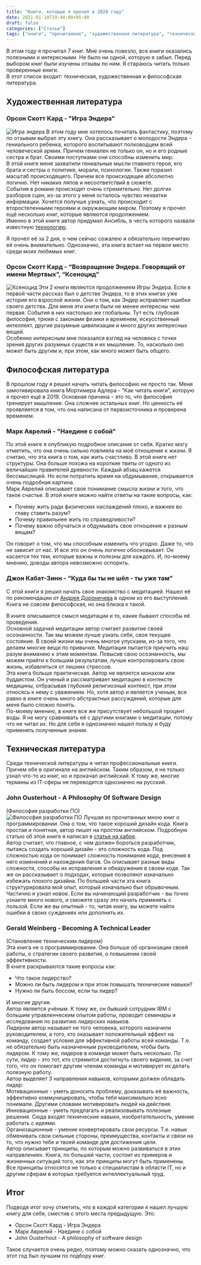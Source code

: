 ```yaml
---
title: "Книги, которые я прочел в 2020 году"
date: 2021-01-10T19:44:00+05:00
draft: false
categories: ["Статьи"]
tags: ["книги", "прочитанное", "художественная литература", "техническая литература", "филосовская литература"]
---
```

В этом году я прочитал 7 книг. Мне очень повезло, все книги оказались полезными и интересными. Не было ни одной, которую я забыл. Перед выбором книг были изучены отзывы по ним. Я стараюсь читать только проверенные книги.  
В этот список входит: техническая, художественная и философская литература.
 <!--more-->

## Художественная литература

### Орсон Скотт Кард - "Игра Эндера"
![Игра эндера](endersgame.jpg "Игра эндера")
В этом году мне хотелось почитать фантастику, поэтому по отзывам выбрал эту книгу. Она рассказывает о молодости Эндера - гениального ребенка, которого воспитывают полководцем всей человеческой армии. Причем гениален не только он, но и его родные сестра и брат. Своими поступками они способны изменить мир.  
В этой книге меня захватили гениальные мысли главного героя, его брата и сестры о политике, морали, психологии. Также поразил масштаб происходящего. Причем все происходящее абсолютно логично. Нет никаких ляпов и несоответствий в сюжете.  
События в романе происходят очень стремительно. Нет долгих разборов сцен, из-за этого у меня осталось чувство нехватки информации. Хочется получше узнать, что происходит с второстепенными героями и окружающим миром. Поэтому я прочел ещё несколько книг, которые являются продолжением.  
Именно в этой книге автор придумал Ансибль, в честь которого назвали известную [технологию](https://ru.wikipedia.org/wiki/Ansible).  

Я прочел её за 2 дня, о чем сейчас сожалею и обязательно перечитаю её очень внимательно. Однозначно, эта книга встает на первое место среди моих любимых книг.

### Орсон Скотт Кард - “Возвращение Эндера. Говорящий от имени Мертвых”, “Ксеноцид”
![Ксеноцид](ksenocid.jpg "Ксеноцид")
Эти 2 книги являются продолжением Игры Эндера. Если в первой части рассказ был о детстве Эндера, то в этих книгах уже история его взрослой жизни. Они о том, как Эндер исправляет ошибки своего детства.
Для меня эти книги были не менее интересны чем первая. События в них настолько же глобальны. Тут есть глубокая философия, трюки с законами физики и временем, искусственный интеллект, другие разумные цивилизации и много других интересных вещей.  
Особенно интересным мне показался взгляд на человека с точки зрения других разумных существ и их мышление. То, насколько оно может быть другим и, при этом, как много может быть общего.

## Философская литература
В прошлом году я решил начать читать философию не просто так. Меня замотивировала книга Мортимера Адлера - “Как читать книги”, которую я прочел ещё в 2019. Основная причина - это то, что философия тренирует мышление. Она сложнее остальных книг. Но ценность её проявляется в том, что она написана от первоисточника и проверена временем.

### Марк Аврелий - "Наедине с собой"
По этой книге я опубликую подробное описание от себя. Кратко могу отметить, что она очень сильно повлияла на моё отношение к жизни. Я считаю, что эта книга о том, как жить счастливо.
В этой книге нет структуры. Она больше похожа на короткие твиты от одного из величайших правителей древности. Каждый абзац кажется бессмыслицей. Но если потратить время на обдумывание, открывается очень подробная картина.  
Марк Аврелий описывает свое понимание смысла жизни и того, что такое счастье. В этой книге можно найти ответы на такие вопросы, как:  
- Почему жить ради физических наслаждений плохо, и важнее во главу ставить разум?
- Почему правильнее жить по справедливости?
- Почему важно обучаться и обдумывать свое отношение к разным вещам?

Он говорит о том, что мы способным изменить что угодно. Даже то, что не зависит от нас. И все это он очень логично обосновывает. Он касается тех тем, которые важны и полезны для каждого. И, по-моему мнению, доводы автора невозможно оспорить.

### Джон Кабат-Зинн - “Куда бы ты не шёл - ты уже там”
С этой книги я решил начать свое знакомство с медитацией. Нашел её по рекомендации от [Андрея Дороничева](https://www.instagram.com/dobry/) в одном из его выступлений. Книга не совсем философская, но она близка к такой.  

В книге описывается смысл медитации и то, какие бывают способы её проведения.  
Основной задачей медитации автор считает развитие своей осознанности. Так мы можем лучше узнать себя, свое текущее состояние. В своей жизни мы очень многое упускаем, из-за того, что делаем многие вещи по привычке. Медитация пытается приучить наш разум вниманию к этим моментам. Повысив свою осознанность, мы можем прийти к большим результатам, лучше контролировать свою жизнь, избавляться от лишних стрессов.  
Эта книга больше практическая. Автор не является монахом или буддистом. Он ученый и рассматривает медитацию в контексте медицины, отбрасывая глубокий религиозный контекст, при этом относясь к нему с уважением. Но, хотя автор и является ученым, все равно в книге очень много абстрактных рассуждений, которые для меня было сложно понять.  
По-моему мнению, в книге все же присутствует небольшой процент воды. Я не могу сравнивать её с другими книгами о медитации, потому что не читал их. Но для себя я однозначно нашел пользу и буду применять полученные знания.

## Техническая литература
Среди технической литературы я читал профессиональные книги. Причем обе в оригинале на английском. Таким образом, я не только узнал что-то из книг, но и прокачал английский. К тому же, многие термины из IT-сферы не переводятся однозначно на русский.

### John Ousterhout - A Philosophy Of Software Design
(Философия разработки ПО)  
![Философия разработки ПО](phylosopho_of_software_design.jpeg "Философия разработки ПО")
Лучшая из прочитанных мною книг о программировании. Она о том, что такое хороший дизайн кода. Книга простая и понятная, автор пишет на простом английском. Подробную статью об этой книге я написал в  [статье на хабре](https://habr.com/ru/post/517436/).  
Автор считает, что главное, с чем должен бороться разработчик, пытаясь создать хороший дизайн - это сложность кода. Под сложностью кода он понимает сложность понимания кода, внесения в него изменений и нахождения багов. Он описывает разные виды сложности, способы их исправления и обнаружения в своем коде. Так же он рассказывает о подходах, которые позволяют изначально избежать плохого дизайна.
По большей части эта книга структурировала мой опыт, который изначально был обрывочным. Частично я узнал новое. Если вы начинающий разработчик - вы точно узнаете много нового, и сможете сразу это начать применять с пользой. Если же вы опытный - то, читая книгу, вы можете найти ошибки в своих суждениях или дополнить их.  

### Gerald Weinberg - Becoming A Technical Leader
(Становление техническим лидером)  
Эта книга не о программировании. Она больше об организации своей работы, о стратегии своего развития, о повышении своей эффективности.  
В книге раскрываются такие вопросы как:  
- Что такое лидерство?
- Можно ли быть лидером и при этом повышать технические навыки?
- Нужно ли быть боссом, если ты лидер?

И многие другие.  
Автор является учёным. К тому же, он бывший сотрудник IBM с большим управленческим опытом работы, проводит семинары и исследования по развитию лидерских навыков.  
Лидером автор называет не того человека, которого назначили руководителем, а того, кто оказывает положительный эффект на команду, создает условия для эффективной работы всей команды. Т.е. не обязательно быть назначенным руководителем, чтобы быть лидером. К тому же, лидеров в команде может быть несколько. По сути, лидер - это тот, кто стремится достигнуть своего видения, за счет того, что он помогает другим членам команды и мотивирует их делать полезную работу.  
Автор выделяет 3 направления навыков, которыми должен обладать лидер:  
Мотивационные - уметь доносить проблему, доказывать её важность, эффективно коммуницировать, чтобы тебя максимально ясно понимали. Другими словами мотивировать людей на действия.  
Инновационные - уметь предлагать и реализовывать полезные решения. Сюда входят технические навыки, изобретательность, умение работать с идеями.  
Организационные - умение конвертировать свои ресурсы. Т.е. навык обменивать свои сильные стороны, преимущества, контакты и связи на то, что нужно тебе и твоей команде для достижения цели.  
Автор описывает принципы, по которым можно развиваться в этих направлениях. Книга, по большей части, состоит из примеров и жизненных ситуаций того, как эти принципы могут быть применены.  
Все принципы относятся не только к специалистам в области IT, но и другим сферам в которых требуется интеллектуальный труд.

## Итог
Подводя итог хочу отметить, что в каждой категории я нашел лучшую книгу для себя, сместив с этого места предыдущую. Это:
- Орсон Скотт Кард - Игра Эндера
- Марк Аврелий - Наедине с собой
- John Ousterhout - A philosophy of software design

Такое случается очень редко, поэтому можно сказать однозначно, что этот год был лучшим по подбору книг.
